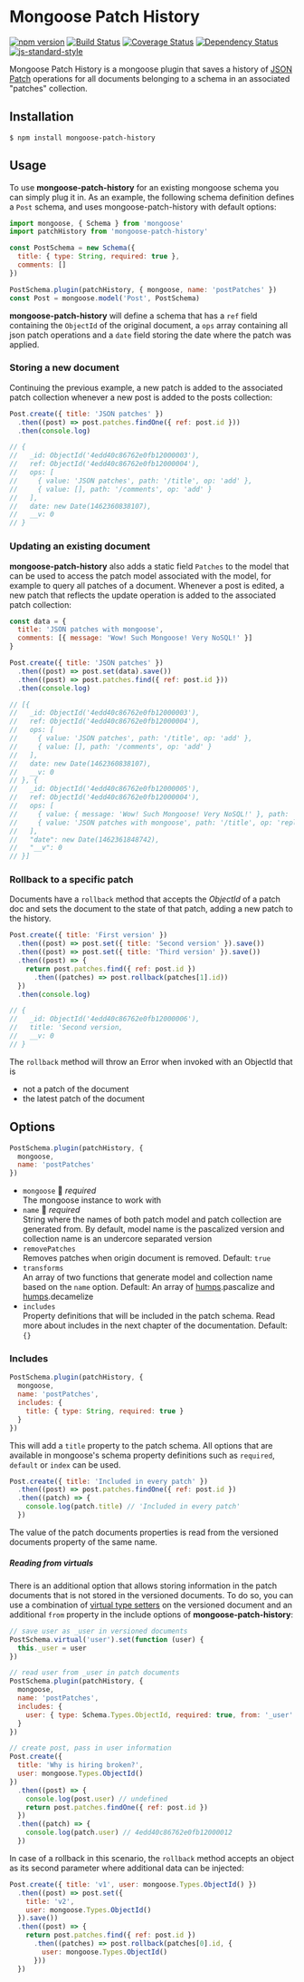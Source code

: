 # Mongoose Patch History

[![npm version](https://badge.fury.io/js/mongoose-patch-history.svg)](https://badge.fury.io/js/mongoose-patch-history) [![Build Status](https://travis-ci.org/gonsfx/mongoose-patch-history.svg?branch=master)](https://travis-ci.org/gonsfx/mongoose-patch-history) [![Coverage Status](https://coveralls.io/repos/github/gonsfx/mongoose-patch-history/badge.svg?branch=master)](https://coveralls.io/github/gonsfx/mongoose-patch-history?branch=master) [![Dependency Status](https://david-dm.org/gonsfx/mongoose-patch-history.svg)](https://david-dm.org/gonsfx/mongoose-patch-history) [![js-standard-style](https://img.shields.io/badge/code%20style-standard-brightgreen.svg)](http://standardjs.com/)

Mongoose Patch History is a mongoose plugin that saves a history of [JSON Patch](http://jsonpatch.com/) operations for all documents belonging to a schema in an associated "patches" collection.

## Installation

    $ npm install mongoose-patch-history

## Usage
To use __mongoose-patch-history__ for an existing mongoose schema you can simply plug it in. As an example, the following schema definition defines a `Post` schema, and uses mongoose-patch-history with default options:

```javascript
import mongoose, { Schema } from 'mongoose'
import patchHistory from 'mongoose-patch-history'

const PostSchema = new Schema({
  title: { type: String, required: true },
  comments: []
})

PostSchema.plugin(patchHistory, { mongoose, name: 'postPatches' })
const Post = mongoose.model('Post', PostSchema)
```

__mongoose-patch-history__ will define a schema that has a `ref` field containing the `ObjectId` of the original document, a `ops` array containing all json patch operations and a `date` field storing the date where the patch was applied.

### Storing a new document

Continuing the previous example, a new patch is added to the associated patch collection whenever a new post is added to the posts collection:

```javascript
Post.create({ title: 'JSON patches' })
  .then((post) => post.patches.findOne({ ref: post.id }))
  .then(console.log)

// {
//   _id: ObjectId('4edd40c86762e0fb12000003'),
//   ref: ObjectId('4edd40c86762e0fb12000004'),
//   ops: [
//     { value: 'JSON patches', path: '/title', op: 'add' },
//     { value: [], path: '/comments', op: 'add' }
//   ],
//   date: new Date(1462360838107),
//   __v: 0
// }
```

### Updating an existing document

__mongoose-patch-history__ also adds a static field `Patches` to the model that can be used to access the patch model associated with the model, for example to query all patches of a document. Whenever a post is edited, a new patch that reflects the update operation is added to the associated patch collection:

```javascript
const data = {
  title: 'JSON patches with mongoose',
  comments: [{ message: 'Wow! Such Mongoose! Very NoSQL!' }]
}

Post.create({ title: 'JSON patches' })
  .then((post) => post.set(data).save())
  .then((post) => post.patches.find({ ref: post.id }))
  .then(console.log)

// [{
//   _id: ObjectId('4edd40c86762e0fb12000003'),
//   ref: ObjectId('4edd40c86762e0fb12000004'),
//   ops: [
//     { value: 'JSON patches', path: '/title', op: 'add' },
//     { value: [], path: '/comments', op: 'add' }
//   ],
//   date: new Date(1462360838107),
//   __v: 0
// }, {
//   _id: ObjectId('4edd40c86762e0fb12000005'),
//   ref: ObjectId('4edd40c86762e0fb12000004'),
//   ops: [
//     { value: { message: 'Wow! Such Mongoose! Very NoSQL!' }, path: '/comments/0', op: 'add' },
//     { value: 'JSON patches with mongoose', path: '/title', op: 'replace' }
//   ],
//   "date": new Date(1462361848742),
//   "__v": 0
// }]
```

### Rollback to a specific patch

Documents have a `rollback` method that accepts the *ObjectId* of a patch doc and sets the document to the state of that patch, adding a new patch to the history.

```javascript
Post.create({ title: 'First version' })
  .then((post) => post.set({ title: 'Second version' }).save())
  .then((post) => post.set({ title: 'Third version' }).save())
  .then((post) => {
    return post.patches.find({ ref: post.id })
      .then((patches) => post.rollback(patches[1].id))
  })
  .then(console.log)

// {
//   _id: ObjectId('4edd40c86762e0fb12000006'),
//   title: 'Second version,
//   __v: 0
// }
```

The `rollback` method will throw an Error when invoked with an ObjectId that is
- not a patch of the document
- the latest patch of the document

## Options
```javascript
PostSchema.plugin(patchHistory, {
  mongoose,
  name: 'postPatches'
})
```

* `mongoose` :pushpin: *required* <br/>
The mongoose instance to work with
* `name` :pushpin: *required* <br/>
String where the names of both patch model and patch collection are generated from. By default, model name is the pascalized version and collection name is an undercore separated version
* `removePatches` <br/>
Removes patches when origin document is removed. Default: `true`
* `transforms` <br/>
An array of two functions that generate model and collection name based on the `name` option. Default: An array of [humps](https://github.com/domchristie/humps).pascalize and [humps](https://github.com/domchristie/humps).decamelize
* `includes` <br/>
Property definitions that will be included in the patch schema. Read more about includes in the next chapter of the documentation. Default: `{}`

### Includes
```javascript
PostSchema.plugin(patchHistory, {
  mongoose,
  name: 'postPatches',
  includes: {
    title: { type: String, required: true }
  }
})
```
This will add a `title` property to the patch schema. All options that are available in mongoose's schema property definitions such as `required`, `default` or `index` can be used.

```javascript
Post.create({ title: 'Included in every patch' })
  .then((post) => post.patches.findOne({ ref: post.id })
  .then((patch) => {
    console.log(patch.title) // 'Included in every patch'
  })
```

The value of the patch documents properties is read from the versioned documents property of the same name.

##### Reading from virtuals
There is an additional option that allows storing information in the patch documents that is not stored in the versioned documents. To do so, you can use a combination of [virtual type setters](http://mongoosejs.com/docs/guide.html#virtuals) on the versioned document and an additional `from` property in the include options of __mongoose-patch-history__:

```javascript
// save user as _user in versioned documents
PostSchema.virtual('user').set(function (user) {
  this._user = user
})

// read user from _user in patch documents
PostSchema.plugin(patchHistory, {
  mongoose,
  name: 'postPatches',
  includes: {
    user: { type: Schema.Types.ObjectId, required: true, from: '_user' }
  }
})

// create post, pass in user information
Post.create({
  title: 'Why is hiring broken?',
  user: mongoose.Types.ObjectId()
})
  .then((post) => {
    console.log(post.user) // undefined
    return post.patches.findOne({ ref: post.id })
  })
  .then((patch) => {
    console.log(patch.user) // 4edd40c86762e0fb12000012
  })
```

In case of a rollback in this scenario, the `rollback` method accepts an object as its second parameter where additional data can be injected:

```javascript
Post.create({ title: 'v1', user: mongoose.Types.ObjectId() })
  .then((post) => post.set({
    title: 'v2',
    user: mongoose.Types.ObjectId()
  }).save())
  .then((post) => {
    return post.patches.find({ ref: post.id })
      .then((patches) => post.rollback(patches[0].id, {
        user: mongoose.Types.ObjectId()
      }))
  })
```

